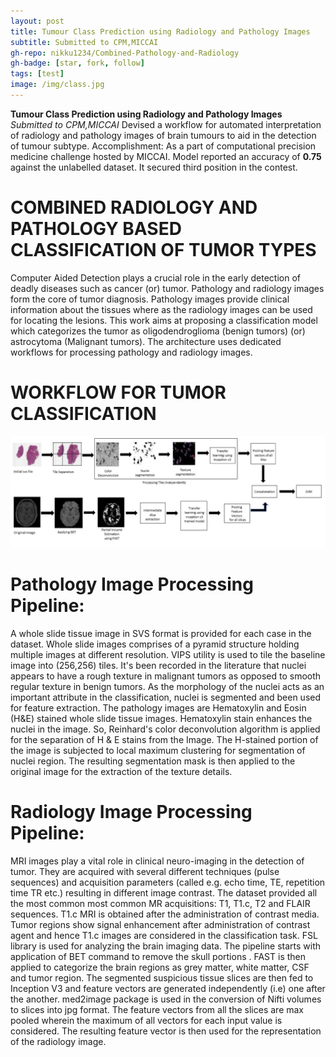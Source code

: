 ```yaml
---
layout: post
title: Tumour Class Prediction using Radiology and Pathology Images
subtitle: Submitted to CPM,MICCAI
gh-repo: nikku1234/Combined-Pathology-and-Radiology
gh-badge: [star, fork, follow]
tags: [test]
image: /img/class.jpg
---
```


**Tumour Class Prediction using Radiology and Pathology Images** _Submitted to CPM,MICCAI_
Devised a workflow for automated interpretation of radiology and pathology images of brain
tumours to aid in the detection of tumour subtype. Accomplishment: As a part of computational
precision medicine challenge hosted by MICCAI. Model reported an accuracy of **0.75** against the
unlabelled dataset. It secured third position in the contest.

# COMBINED RADIOLOGY AND PATHOLOGY BASED CLASSIFICATION OF TUMOR TYPES
Computer Aided Detection plays a crucial role in the early detection of deadly diseases such as cancer (or) tumor. Pathology and radiology images form the core of tumor diagnosis. Pathology images provide clinical information about the tissues where as the radiology images can be used for locating the lesions.  This work aims at proposing a classification model which categorizes the tumor as oligodendroglioma (benign tumors) (or) astrocytoma (Malignant tumors). The architecture uses dedicated workflows for processing pathology and radiology images. 

# WORKFLOW FOR TUMOR CLASSIFICATION
![](/img/tumor_workflow.png)   

# Pathology Image Processing Pipeline:
 A whole slide tissue image in SVS format is provided for each case in the dataset. Whole slide images comprises of a pyramid structure holding multiple images at different resolution. VIPS utility is used to tile the baseline image into (256,256) tiles. It's been recorded in the literature that nuclei appears to have a rough texture in malignant tumors as opposed to smooth regular texture in benign tumors. As the morphology of the nuclei acts as an important attribute in the classification, nuclei is segmented and been used for feature extraction. The pathology images are Hematoxylin and Eosin (H&E) stained whole slide tissue images. Hematoxylin stain enhances the nuclei in the image. So, Reinhard's color deconvolution algorithm is applied for the separation of H & E stains from the Image. The H-stained portion of the image is subjected to local maximum clustering for segmentation of nuclei region. The resulting segmentation mask is then applied to the original image for the extraction of the texture details.
 
# Radiology Image Processing Pipeline:
MRI images play a vital role in clinical neuro-imaging in the detection of tumor. They are acquired with several different techniques (pulse sequences) and acquisition parameters (called e.g. echo time, TE, repetition time TR etc.) resulting in different image contrast. The dataset provided all the most common  most common MR acquisitions: T1, T1.c, T2 and FLAIR sequences. T1.c MRI is obtained after the administration of contrast media. Tumor regions show signal enhancement after administration of contrast agent and hence T1.c images are considered in the classification task. FSL library is used for analyzing the brain imaging data. The pipeline starts with application of BET command to remove the skull portions . FAST is then applied to categorize the brain regions as grey matter, white matter, CSF and tumor region. The segmented suspicious tissue slices are then fed to Inception V3 and feature vectors are generated independently (i.e) one after the another. med2image package is used in the  conversion of Nifti volumes to slices into jpg format. The feature vectors from all the slices are max pooled wherein the maximum of all vectors for each input value is considered. The resulting feature vector is then used for the representation of the radiology image. 


